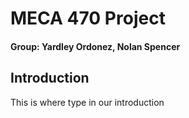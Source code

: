 # MECA 470 Project 
#### Group: Yardley Ordonez, Nolan Spencer
## Introduction
This is where type in our introduction
